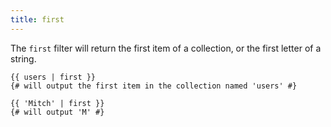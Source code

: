 ```yaml
---
title: first
---
```


The `first` filter will return the first item of a collection, or the first letter of a string.
```twig
{{ users | first }}
{# will output the first item in the collection named 'users' #}

{{ 'Mitch' | first }}
{# will output 'M' #}
```